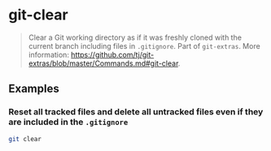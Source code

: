 # git-clear

> Clear a Git working directory as if it was freshly cloned with the current branch including files in `.gitignore`. Part of `git-extras`. More information: <https://github.com/tj/git-extras/blob/master/Commands.md#git-clear>.

## Examples

### Reset all tracked files and delete all untracked files even if they are included in the `.gitignore`

```bash
git clear
```
